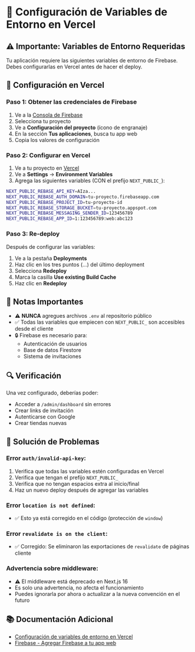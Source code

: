 # 🔧 Configuración de Variables de Entorno en Vercel

## ⚠️ Importante: Variables de Entorno Requeridas

Tu aplicación requiere las siguientes variables de entorno de Firebase. Debes configurarlas en Vercel antes de hacer el deploy.

## 🚀 Configuración en Vercel

### Paso 1: Obtener las credenciales de Firebase

1. Ve a la [Consola de Firebase](https://console.firebase.google.com/)
2. Selecciona tu proyecto
3. Ve a **Configuración del proyecto** (ícono de engranaje)
4. En la sección **Tus aplicaciones**, busca tu app web
5. Copia los valores de configuración

### Paso 2: Configurar en Vercel

1. Ve a tu proyecto en [Vercel](https://vercel.com)
2. Ve a **Settings** → **Environment Variables**
3. Agrega las siguientes variables (CON el prefijo `NEXT_PUBLIC_`):

```bash
NEXT_PUBLIC_REBASE_API_KEY=AIza...
NEXT_PUBLIC_REBASE_AUTH_DOMAIN=tu-proyecto.firebaseapp.com
NEXT_PUBLIC_REBASE_PROJECT_ID=tu-proyecto-id
NEXT_PUBLIC_REBASE_STORAGE_BUCKET=tu-proyecto.appspot.com
NEXT_PUBLIC_REBASE_MESSAGING_SENDER_ID=123456789
NEXT_PUBLIC_REBASE_APP_ID=1:123456789:web:abc123
```

### Paso 3: Re-deploy

Después de configurar las variables:
1. Ve a la pestaña **Deployments**
2. Haz clic en los tres puntos (...) del último deployment
3. Selecciona **Redeploy**
4. Marca la casilla **Use existing Build Cache**
5. Haz clic en **Redeploy**

## 📝 Notas Importantes

- ⚠️ **NUNCA** agregues archivos `.env` al repositorio público
- ✅ Todas las variables que empiecen con `NEXT_PUBLIC_` son accesibles desde el cliente
- 🔒 Firebase es necesario para:
  - Autenticación de usuarios
  - Base de datos Firestore
  - Sistema de invitaciones

## 🔍 Verificación

Una vez configurado, deberías poder:
- Acceder a `/admin/dashboard` sin errores
- Crear links de invitación
- Autenticarse con Google
- Crear tiendas nuevas

## 🐛 Solución de Problemas

### Error `auth/invalid-api-key`:
1. Verifica que todas las variables estén configuradas en Vercel
2. Verifica que tengan el prefijo `NEXT_PUBLIC_`
3. Verifica que no tengan espacios extra al inicio/final
4. Haz un nuevo deploy después de agregar las variables

### Error `location is not defined`:
- ✅ Esto ya está corregido en el código (protección de `window`)

### Error `revalidate is on the client`:
- ✅ Corregido: Se eliminaron las exportaciones de `revalidate` de páginas cliente

### Advertencia sobre middleware:
- ⚠️ El middleware está deprecado en Next.js 16
- Es solo una advertencia, no afecta el funcionamiento
- Puedes ignorarla por ahora o actualizar a la nueva convención en el futuro

## 📚 Documentación Adicional

- [Configuración de variables de entorno en Vercel](https://vercel.com/docs/concepts/projects/environment-variables)
- [Firebase - Agregar Firebase a tu app web](https://firebase.google.com/docs/web/setup)


